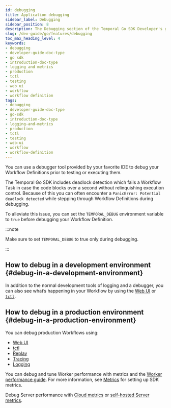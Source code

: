 ```yaml
---
id: debugging
title: Application debugging
sidebar_label: Debugging
sidebar_position: 8
description: The Debugging section of the Temporal Go SDK Developer's guide covers the many ways to debug your application.
slug: /dev-guide/go/features/debugging
toc_max_heading_level: 4
keywords:
- debugging
- developer-guide-doc-type
- go sdk
- introduction-doc-type
- logging and metrics
- production
- tctl
- testing
- web ui
- workflow
- workflow definition
tags:
- debugging
- developer-guide-doc-type
- go-sdk
- introduction-doc-type
- logging-and-metrics
- production
- tctl
- testing
- web-ui
- workflow
- workflow-definition
---
```


<!-- THIS FILE IS GENERATED. DO NOT EDIT THIS FILE DIRECTLY -->

You can use a debugger tool provided by your favorite IDE to debug your Workflow Definitions prior to testing or executing them.

The Temporal Go SDK includes deadlock detection which fails a Workflow Task in case the code blocks over a second without relinquishing execution control.
Because of this you can often encounter a `PanicError: Potential deadlock detected` while stepping through Workflow Definitions during debugging.

To alleviate this issue, you can set the `TEMPORAL_DEBUG` environment variable to `true` before debugging your Workflow Definition.

:::note

Make sure to set `TEMPORAL_DEBUG` to true only during debugging.

:::

## How to debug in a development environment {#debug-in-a-development-environment}

In addition to the normal development tools of logging and a debugger, you can also see what’s happening in your Workflow by using the [Web UI](/web-ui) or [`tctl`](/tctl-v1).

## How to debug in a production environment {#debug-in-a-production-environment}

You can debug production Workflows using:

- [Web UI](/web-ui)
- [tctl](/tctl-v1)
- [Replay](/dev-guide/go/features/test-suite#replay)
- [Tracing](/dev-guide/go/features/tracing#)
- [Logging](/dev-guide/go/features/logging#)

You can debug and tune Worker performance with metrics and the [Worker performance guide](/dev-guide/worker-performance).
For more information, see [Metrics](/dev-guide/go/observability#metrics) for setting up SDK metrics.

Debug Server performance with [Cloud metrics](/cloud/metrics#) or [self-hosted Server metrics](/self-hosted-guide/production-checklist#scaling-and-metrics).
